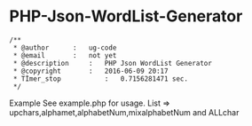 # PHP-Json-WordList-Generator
	/**
	 * @author 		:	ug-code
	 * @email 		:	not yet
	 * @description 	:	PHP Json WordList Generator 
	 * @copyright 		:	2016-06-09 20:17
	 * Tİmer_stop	        :   0.7156281471 sec. 
	 */

Example
See example.php for usage.
List =>  upchars,alphamet,alphabetNum,mixalphabetNum and ALLchar
